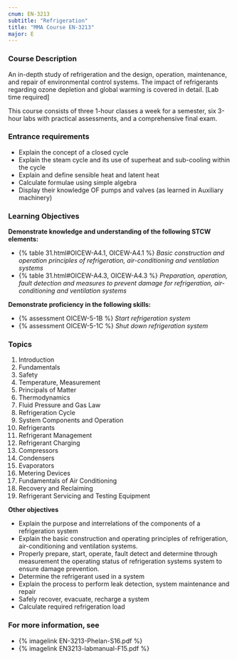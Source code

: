 ```yaml
---
cnum: EN-3213
subtitle: "Refrigeration"
title: "MMA Course EN-3213"
major: E
---
```


### Course Description

An in-depth study of refrigeration and the design, operation, maintenance, and repair of environmental control systems. The impact of refrigerants regarding ozone depletion and global warming is covered in detail. [Lab time required]

This course consists of three 1-hour classes a week for a semester, six 3-hour labs  with practical assessments, and a comprehensive final exam.

### Entrance requirements

* Explain the concept of a closed cycle
* Explain the steam cycle and its use of superheat and sub-cooling within the cycle
* Explain and define sensible heat and latent heat
* Calculate formulae using simple algebra
* Display their knowledge OF pumps and valves (as learned in Auxiliary machinery)


### Learning Objectives

**Demonstrate knowledge and understanding of the following STCW elements:**

* {% table 31.html#OICEW-A4.1, OICEW-A4.1 %} *Basic construction and operation principles of refrigeration, air-conditioning and ventilation systems*
* {% table 31.html#OICEW-A4.3, OICEW-A4.3 %} *Preparation, operation, fault detection and measures to prevent damage for refrigeration, air-conditioning and ventilation systems*

**Demonstrate proficiency in the following skills:**

* {% assessment OICEW-5-1B %} *Start refrigeration system*
* {% assessment OICEW-5-1C %} *Shut down refrigeration system*

### Topics

1. Introduction
2. Fundamentals
3. Safety
4. Temperature, Measurement
5. Principals of Matter
6. Thermodynamics
7. Fluid Pressure and Gas Law
8. Refrigeration Cycle
9. System Components and Operation
10. Refrigerants
11. Refrigerant Management
12. Refrigerant Charging
13. Compressors
14. Condensers
15. Evaporators
16. Metering Devices
17. Fundamentals of Air Conditioning
19. Recovery and Reclaiming
21. Refrigerant Servicing and Testing Equipment



**Other objectives**



* Explain the purpose and interrelations of the components of a refrigeration system
* Explain the basic construction and operating principles of refrigeration, air-conditioning and ventilation systems.
* Properly prepare, start, operate, fault detect and determine through measurement the operating status of  refrigeration systems system to ensure damage prevention.
* Determine the refrigerant used in a system
* Explain the process to perform leak detection, system maintenance and repair
* Safely recover, evacuate, recharge a system
* Calculate required refrigeration load


### For more information, see 

* {% imagelink EN-3213-Phelan-S16.pdf %} 
* {% imagelink EN3213-labmanual-F15.pdf %} 



